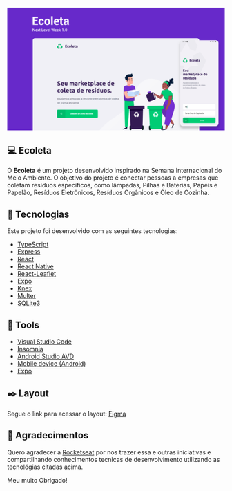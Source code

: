 ![Capa](https://github.com/lucasdzuc/Ecoleta/blob/master/assets/capa-readme.png)

## :computer: Ecoleta
O <b>Ecoleta</b> é um projeto desenvolvido inspirado na Semana Internacional do Meio Ambiente. O objetivo do projeto é conectar pessoas a empresas que coletam resíduos específicos, como lâmpadas, Pilhas e Baterias, Papéis e Papelão, Resíduos Eletrônicos, Resíduos Orgânicos e Óleo de Cozinha.


## :rocket: Tecnologias 

Este projeto foi desenvolvido com as seguintes tecnologias:

- [TypeScript](https://github.com/Microsoft/TypeScript)
- [Express](https://github.com/expressjs/express)
- [React](https://github.com/facebook/react)
- [React Native](https://github.com/facebook/react-native)
- [React-Leaflet](https://github.com/PaulLeCam/react-leaflet)
- [Expo](https://github.com/expo/expo)
- [Knex](http://knexjs.org/)
- [Multer](https://www.npmjs.com/package/multer)
- [SQLite3](https://www.sqlite.org/index.html)

## :hammer: Tools

- [Visual Studio Code](https://code.visualstudio.com/)
- [Insomnia](https://insomnia.rest/)
- [Android Studio AVD](https://developer.android.com/)
- [Mobile device (Android)]()
- [Expo](https://docs.expo.io/)

## :black_nib: Layout

Segue o link para acessar o layout: [Figma](https://www.figma.com/file/9TlOcj6l7D05fZhU12xWT3/Ecoleta-(Booster))

<h2>🤝 Agradecimentos</h2>

Quero agradecer a [Rocketseat](https://github.com/Rocketseat) por nos trazer essa e outras iniciativas e compartilhando conhecimentos tecnicas de desenvolvimento utilizando as tecnológias citadas acima.

Meu muito Obrigado!





